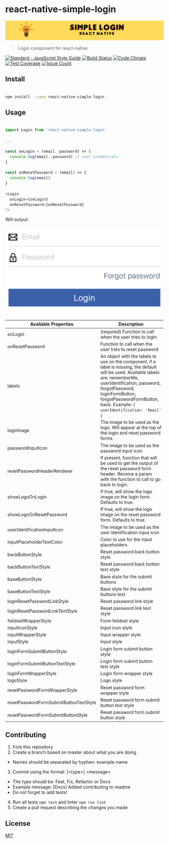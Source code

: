 # react-native-simple-login

![alt text](simpleLogin.jpg "Simple Login - React Native")

> Login component for react-native

[![Standard - JavaScript Style Guide](https://img.shields.io/badge/code%20style-standard-brightgreen.svg)](http://standardjs.com/) [![Build Status](https://travis-ci.org/Vizir/react-native-simple-login.svg?branch=master)](https://travis-ci.org/Vizir/react-native-simple-login)
[![Code Climate](https://codeclimate.com/github/Vizir/react-native-simple-login/badges/gpa.svg)](https://codeclimate.com/github/Vizir/react-native-simple-login)
[![Test Coverage](https://codeclimate.com/github/Vizir/react-native-simple-login/badges/coverage.svg)](https://codeclimate.com/github/Vizir/react-native-simple-login/coverage)
[![Issue Count](https://codeclimate.com/github/Vizir/react-native-simple-login/badges/issue_count.svg)](https://codeclimate.com/github/Vizir/react-native-simple-login)

## Install

```bash

npm install --save react-native-simple-login

```

## Usage

```JavaScript

import Login from 'react-native-simple-login'

...

const onLogin = (email, password) => {
  console.log(email, password) // user credentials
}

const onResetPassword = (email) => {
  console.log(email)
}

<Login
  onLogin={onLogin}
  onResetPassword={onResetPassword}
/>

```

Will output:

![alt text](example.png "Example visual")

| Available Properties | Description |
-----------------------|-----------------
| onLogin                                | (required) Function to call when the user tries to login |
| onResetPassword                        | Function to call when the user tries to reset password |
| labels                                 | An object with the labels to use on the component, if a label is missing, the default will be used. Available labels are: rememberMe, userIdentification, password, forgotPassword, loginFormButton, forgotPasswordFormButton, back. Example: `{ userIdentification: 'Email' }` |
| logoImage                              | The image to be used as the logo. Will appear at the top of the login and reset password forms |
| passwordInputIcon | The image to be used as the password input icon |
| resetPasswordHeaderRenderer            | If present, function that will be used to get the output of the reset password form header. Receive a param with the function to call to go back to login. |
| showLogoOnLogin                        | If true, will show the logo image on the login form. Defaults to true. |
| showLogoOnResetPassword                | If true, will show the logo image on the reset password form. Defaults to true. |
| userIdentificationInputIcon            | The image to be used as the user identification input icon |
| inputPlaceholderTextColor              | Color to use for the input placeholders |
| backButtonStyle                        | Reset password back button style |
| backButtonTextStyle                    | Reset password back button text style |
| baseButtonStyle                        | Base style for the submit buttons |
| baseButtonTextStyle                    | Base style for the submit buttons text |
| loginResetPasswordLinkStyle            | Reset password link style |
| loginResetPasswordLinkTextStyle        | Reset password link text style |
| fieldsetWrapperStyle                   | Form fieldset style |
| inputIconStyle                         | Input icon style |
| inputWrapperStyle                      | Input wrapper style |
| inputStyle                             | Input style |
| loginFormSubmitButtonStyle             | Login form submit button style |
| loginFormSubmitButtonTextStyle         | Login form submit button text style |
| loginFormWrapperStyle                  | Login form wrapper style |
| logoStyle                              | Logo style |
| resetPasswordFormWrapperStyle          | Reset password form wrapper style |
| resetPasswordFormSubmitButtonTextStyle | Reset password form submit button text style |
| resetPasswordFormSubmitButtonStyle     | Reset password form submit button style |

## Contributing

1. Fork this repository
2. Create a branch based on master about what you are doing
  - Names should be separated by hyphen: example-name
3. Commit using the format: \[\<type\>\] \<message\>
  - The type should be: Feat, Fix, Refactor or Docs
  - Example message: \[Docs\] Added contributing to readme
  - Do not forget to add tests!
4. Run all tests `npm test` and linter `npm run lint`
5. Create a pull request describing the changes you made

## License

[MIT](https://opensource.org/licenses/MIT)
